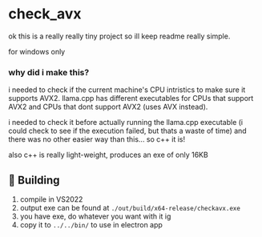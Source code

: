 # check_avx

ok this is a really really tiny project so ill keep readme really simple.

for windows only

### why did i make this?

i needed to check if the current machine's CPU intristics to make sure it supports AVX2. llama.cpp has different executables for CPUs that support AVX2 and CPUs that dont support AVX2 (uses AVX instead).

i needed to check it before actually running the llama.cpp executable (i could check to see if the execution failed, but thats a waste of time) and there was no other easier way than this... so c++ it is!

also c++ is really light-weight, produces an exe of only 16KB

## 🔨 Building

1. compile in VS2022
2. output exe can be found at `./out/build/x64-release/checkavx.exe`
3. you have exe, do whatever you want with it ig
4. copy it to `../../bin/` to use in electron app
